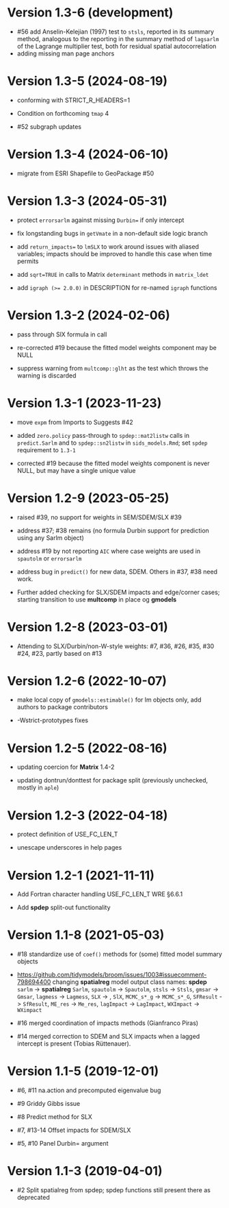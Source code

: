 # Version 1.3-6 (development)

* #56 add Anselin-Kelejian (1997) test to `stsls`, reported in its summary method, analogous to the reporting in the summary method of `lagsarlm` of the Lagrange multiplier test, both for residual spatial autocorrelation
* adding missing man page anchors

# Version 1.3-5 (2024-08-19)

* conforming with STRICT_R_HEADERS=1 

* Condition on forthcoming `tmap` 4

* #52 subgraph updates

# Version 1.3-4 (2024-06-10)

* migrate from ESRI Shapefile to GeoPackage #50

# Version 1.3-3 (2024-05-31)

* protect `errorsarlm` against missing `Durbin=` if only intercept

* fix longstanding bugs in `getVmate` in a non-default side logic branch

* add `return_impacts=` to `lmSLX` to work around issues with aliased variables; impacts should be improved to handle this case when time permits

* add `sqrt=TRUE` in calls to Matrix `determinant` methods in `matrix_ldet`

* add `igraph (>= 2.0.0)` in DESCRIPTION for re-named `igraph` functions

# Version 1.3-2 (2024-02-06)

* pass through SlX formula in call

* re-corrected #19 because the fitted model weights component may be NULL

* suppress warning from `multcomp::glht` as the test which throws the warning is discarded

# Version 1.3-1 (2023-11-23)

* move `expm` from Imports to Suggests #42

* added `zero.policy` pass-through to `spdep::mat2listw` calls in `predict.Sarlm` and to `spdep::sn2listw` in `sids_models.Rmd`; set `spdep` requirement to `1.3-1`

* corrected #19 because the fitted model weights component is never NULL, but may have a single unique value

# Version 1.2-9 (2023-05-25)

* raised #39, no support for weights in SEM/SDEM/SLX #39

* address #37; #38 remains (no formula Durbin support for prediction using any Sarlm object)

* address #19 by not reporting `AIC` where case weights are used in `spautolm` or `errorsarlm`

* address bug in `predict()` for new data, SDEM. Others in #37, #38 need work.

* Further added checking for SLX/SDEM impacts and edge/corner cases; starting transition to use **multcomp** in place og **gmodels**

# Version 1.2-8 (2023-03-01)

* Attending to SLX/Durbin/non-W-style weights: #7, #36, #26, #35, #30 #24, #23, partly based on #13

# Version 1.2-6 (2022-10-07)

* make local copy of `gmodels::estimable()` for lm objects only, add authors to package contributors

* -Wstrict-prototypes fixes

# Version 1.2-5 (2022-08-16)

* updating coercion for **Matrix** 1.4-2

* updating dontrun/donttest for package split (previously unchecked, mostly in `aple`)

# Version 1.2-3 (2022-04-18)

* protect definition of USE_FC_LEN_T

* unescape underscores in help pages

# Version 1.2-1 (2021-11-11)

* Add Fortran character handling USE_FC_LEN_T WRE §6.6.1

* Add **spdep** split-out functionality

# Version 1.1-8 (2021-05-03)

* #18 standardize use of `coef()` methods for (some) fitted model summary objects

* https://github.com/tidymodels/broom/issues/1003#issuecomment-798694400 changing **spatialreg** model output class names: **spdep** `sarlm` -> **spatialreg** `Sarlm`, `spautolm` -> `Spautolm`, `stsls` -> `Stsls`, `gmsar` -> `Gmsar`, `lagmess` -> `Lagmess`, `SLX` -> , `SlX`, `MCMC_s*_g` -> `MCMC_s*_G`, `SFResult` -> `SfResult`, `ME_res` -> `Me_res`, `lagImpact` -> `LagImpact`, `WXImpact` -> `WXimpact`

* #16 merged coordination of impacts methods (Gianfranco Piras)

* #14 merged correction to SDEM and SLX impacts when a lagged intercept is present (Tobias Rüttenauer).

# Version 1.1-5 (2019-12-01)

* #6, #11 na.action and precomputed eigenvalue bug

* #9 Griddy Gibbs issue

* #8 Predict method for SLX

* #7, #13-14 Offset impacts for SDEM/SLX

* #5, #10 Panel Durbin= argument


# Version 1.1-3 (2019-04-01)

* #2 Split spatialreg from spdep; spdep functions still present there as deprecated

